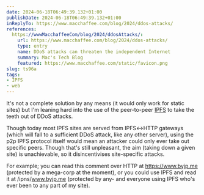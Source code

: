 ```yaml
---
date: 2024-06-18T06:49:39.132+01:00
publishDate: 2024-06-18T06:49:39.132+01:00
inReplyTo: https://www.macchaffee.com/blog/2024/ddos-attacks/
references:
  https://wwwMacchaffeeCom/blog/2024/ddosAttacks/:
    url: https://www.macchaffee.com/blog/2024/ddos-attacks/
    type: entry
    name: DDoS attacks can threaten the independent Internet
    summary: Mac's Tech Blog
    featured: https://www.macchaffee.com/static/favicon.png
slug: ts96a
tags:
- IPFS
- web
---
```


It's not a complete solution by any means (it would only work for static sites) but I'm leaning hard into the use of the peer-to-peer [IPFS](/tags/ipfs) to take the teeth out of DDoS attacks.

Though today most IPFS sites are served from IPFS↔HTTP gateways (which will fall to a sufficient DDoS attack, like any other server), using the p2p IPFS protocol itself would mean an attacker could only ever take out specific peers. Though that's still unpleasant, the aim (taking down a given site) is unachievable, so it disincentivises site-specific attacks.

For example; you can read this comment over HTTP at https://www.byjp.me (protected by a mega-corp at the moment), or you could use IPFS and read it at /ipns/www.byjp.me (protected by any- and everyone using IPFS who's ever been to any part of my site).
